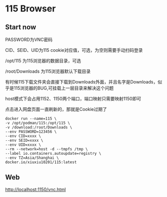 # 115 Browser
## Start now
PASSWORD为VNC密码

CID、SEID、UID为115 cookie对应值，可选，为空则需要手动扫码登录

/opt/115 为115浏览器的数据目录，可选

/root/Downloads 为115浏览器默认下载目录

有时候115下载文件夹会直接下载到Downloads外面，并且名字是Downloads，似乎是115浏览器的BUG,可挂载上一层目录来解决这个问题

host模式下会占用1152、1150两个端口，端口映射只需要映射1150即可

点击进入网盘页面一直刷新的，那就是Cookie过期了

```shell
docker run --name=115 \
-v /opt/podman/115:/opt/115 \
-v /download:/root/Downloads \
--env PASSWORD=123456 \
--env CID=xxxx \
--env SEID=xxxx \
--env UID=xxxx \
--rm --network=host -d --tmpfs /tmp \
--label io.containers.autoupdate=registry \
--env TZ=Asia/Shanghai \
docker.io/xiuxiu10201/115:latest
```
## Web
[http://localhost:1150/vnc.html](http://localhost:1150/vnc.html)
